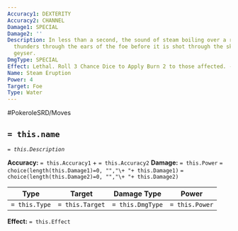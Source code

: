 ```yaml
---
Accuracy1: DEXTERITY
Accuracy2: CHANNEL
Damage1: SPECIAL
Damage2: ''
Description: In less than a second, the sound of steam boiling over a raging engine
  thunders through the ears of the foe before it is shot through the sky by a scalding
  geyser.
DmgType: SPECIAL
Effect: Lethal. Roll 3 Chance Dice to Apply Burn 2 to those affected. -1 Accuracy.
Name: Steam Eruption
Power: 4
Target: Foe
Type: Water
---
```


#PokeroleSRD/Moves

## `= this.name` 
*`= this.Description`*

**Accuracy:** `= this.Accuracy1` + `= this.Accuracy2`
**Damage:** `= this.Power` `= choice(length(this.Damage1)=0, "","\+ "+ this.Damage1)` `= choice(length(this.Damage2)=0, "","\+ "+ this.Damage2)`

| Type          | Target          | Damage Type          | Power          |
| ------------- | --------------- | ---------------- | -------------- |
| `= this.Type` | `= this.Target` | `= this.DmgType` | `= this.Power` | 

**Effect:** `= this.Effect`
